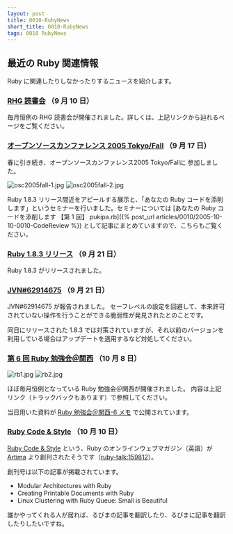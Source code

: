 ```yaml
---
layout: post
title: 0010-RubyNews
short_title: 0010-RubyNews
tags: 0010 RubyNews
---
```



## 最近の Ruby 関連情報

Ruby に関連したりしなかったりするニュースを紹介します。

### [RHG 読書会](http://pub.cozmixng.org/~the-rwiki/rw-cgi.rb?cmd=view;name=RHG%C6%C9%BD%F1%B2%F1%3A%3A%C5%EC%B5%FE+Revolution%3A%3A%A4%D5%A4%C4%A4%A6%A4%CELinux%A5%D7%A5%ED%A5%B0%A5%E9%A5%DF%A5%F3%A5%B0) （9 月 10 日）

毎月恒例の RHG 読書会が開催されました。詳しくは、上記リンクから辿れるページをご覧ください。

### [オープンソースカンファレンス 2005 Tokyo/Fall](http://www.ospn.jp/osc2005-fall/) （9 月 17 日）

春に引き続き、オープンソースカンファレンス2005 Tokyo/Fallに
参加しました。

![osc2005fall-1.jpg]({{site.baseurl}}/images/0010-RubyNews/osc2005fall-1.jpg)
![osc2005fall-2.jpg]({{site.baseurl}}/images/0010-RubyNews/osc2005fall-2.jpg)

Ruby 1.8.3 リリース間近をアピールする展示と、「あなたの Ruby コードを添削します」というセミナーを行いました。セミナーについては [あなたの Ruby コードを添削します 【第 1 回】 pukipa.rb]({% post_url articles/0010/2005-10-10-0010-CodeReview %}) として記事にまとめていますので、こちらもご覧ください。

### [Ruby 1.8.3 リリース](http://www.ruby-lang.org/ja/20050921.html) （9 月 21 日）

Ruby 1.8.3 がリリースされました。

### [JVN#62914675](http://jvn.jp/jp/JVN%2362914675/index.html) （9 月 21 日）

JVN#62914675 が報告されました。
セーフレベルの設定を回避して、本来許可されていない操作を行うことができる脆弱性が発見されたとのことです。

同日にリリースされた 1.8.3 では対策されていますが、それ以前のバージョンを利用している場合はアップデートを適用するなど対処してください。

### [第 6 回 Ruby 勉強会＠関西](http://jp.rubyist.net/?KansaiWorkshop6) （10 月 8 日）

![rb1.jpg]({{site.baseurl}}/images/0010-RubyNews/rb1.jpg)
![rb2.jpg]({{site.baseurl}}/images/0010-RubyNews/rb2.jpg)

ほぼ毎月恒例となっている Ruby 勉強会＠関西が開催されました。
内容は上記リンク（トラックバックもあります）で参照してください。

当日用いた資料が [Ruby 勉強会＠関西-6 メモ](http://jp.rubyist.net/?KansaiWorkshop6Memo) で公開されています。 

### [Ruby Code &amp; Style](http://www.artima.com/rubycs/index.html) （10 月 10 日）

[Ruby Code &amp; Style](http://www.artima.com/rubycs/index.html) という、Ruby のオンラインウェブマガジン（英語）が [Artima](http://www.artima.com/index.jsp) より創刊されたそうです（[ruby-talk:159812](http://blade.nagaokaut.ac.jp/cgi-bin/scat.rb/ruby/ruby-talk/159812)）。

創刊号は以下の記事が掲載されています。

* Modular Architectures with Ruby
* Creating Printable Documents with Ruby
* Linux Clustering with Ruby Queue: Small is Beautiful


誰かやってくれる人が居れば、るびまの記事を翻訳したり、るびまに記事を翻訳したりしたいですね。


